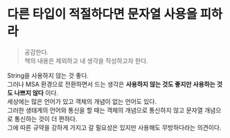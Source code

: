 # 다른 타입이 적절하다면 문자열 사용을 피하라

> 공감한다. <br>
> 책의 내용은 제외하고 내 생각을 작성하고자 한다. 

String을 사용하지 않는 것 좋다. <br>
그러나 MSA 환경으로 전환하면서 드는 생각은 **사용하지 않는 것도 좋지만 사용하는 것도 나쁘지 않다** 이다. <br>
세상에는 많은 언어가 있고 객체의 개념이 없는 언어도 있다. <br>
그러한 생태계의 언어와 통신을 할 때는 객체의 개념으로 통신하지 않고 문자열 개념으로 통신하는 것이 더 편하다. <br>
그에 따른 규약을 강하게 가지고 갈 필요성은 있지만 사용해도 무방하다라는 의견이다. <br>